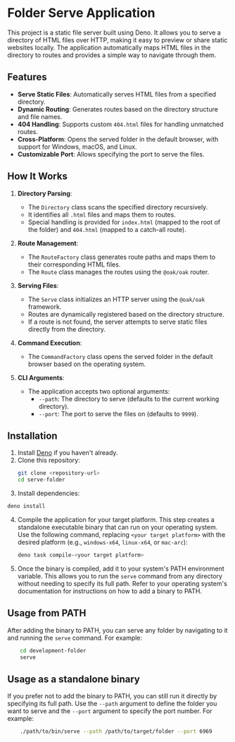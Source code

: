 # Folder Serve Application

This project is a static file server built using Deno. It allows you to serve a directory of HTML files over HTTP, making it easy to preview or share static websites locally. The application automatically maps HTML files in the directory to routes and provides a simple way to navigate through them.

## Features

- **Serve Static Files**: Automatically serves HTML files from a specified directory.
- **Dynamic Routing**: Generates routes based on the directory structure and file names.
- **404 Handling**: Supports custom `404.html` files for handling unmatched routes.
- **Cross-Platform**: Opens the served folder in the default browser, with support for Windows, macOS, and Linux.
- **Customizable Port**: Allows specifying the port to serve the files.

## How It Works

1. **Directory Parsing**:
   - The `Directory` class scans the specified directory recursively.
   - It identifies all `.html` files and maps them to routes.
   - Special handling is provided for `index.html` (mapped to the root of the folder) and `404.html` (mapped to a catch-all route).

2. **Route Management**:
   - The `RouteFactory` class generates route paths and maps them to their corresponding HTML files.
   - The `Route` class manages the routes using the `@oak/oak` router.

3. **Serving Files**:
   - The `Serve` class initializes an HTTP server using the `@oak/oak` framework.
   - Routes are dynamically registered based on the directory structure.
   - If a route is not found, the server attempts to serve static files directly from the directory.

4. **Command Execution**:
   - The `CommandFactory` class opens the served folder in the default browser based on the operating system.

5. **CLI Arguments**:
   - The application accepts two optional arguments:
     - `--path`: The directory to serve (defaults to the current working directory).
     - `--port`: The port to serve the files on (defaults to `9999`).

## Installation

1. Install [Deno](https://deno.land/) if you haven't already.
2. Clone this repository:
   ```bash
   git clone <repository-url>
   cd serve-folder
3. Install dependencies:
  ```bash
  deno install
  ```

4. Compile the application for your target platform. This step creates a standalone executable binary that can run on your operating system. Use the following command, replacing `<your target platform>` with the desired platform (e.g., `windows-x64`, `linux-x64`, or `mac-arc`):
    ```bash
    deno task compile-<your target platform>
    ```

5. Once the binary is compiled, add it to your system's PATH environment variable. This allows you to run the `serve` command from any directory without needing to specify its full path. Refer to your operating system's documentation for instructions on how to add a binary to PATH.

## Usage from PATH

After adding the binary to PATH, you can serve any folder by navigating to it and running the `serve` command. For example:
  ```bash
      cd development-folder
      serve
  ```

## Usage as a standalone binary

If you prefer not to add the binary to PATH, you can still run it directly by specifying its full path. Use the `--path` argument to define the folder you want to serve and the `--port` argument to specify the port number. For example:
  ```bash
      ./path/to/bin/serve --path /path/to/target/folder --port 6969
  ```
